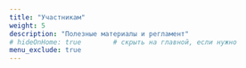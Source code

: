 ```yaml
---
title: "Участникам"
weight: 5
description: "Полезные материалы и регламент"
# hideOnHome: true        # скрыть на главной, если нужно
menu_exclude: true      
---
```

